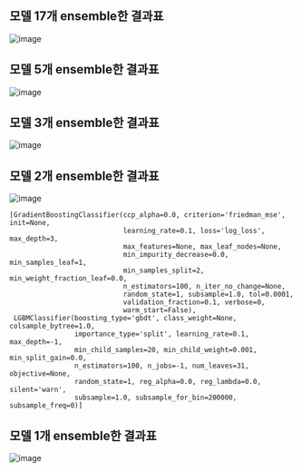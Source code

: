 ## 모델 17개 ensemble한 결과표
![image](https://github.com/joesiheon496/new/assets/56191064/2a88d6db-6859-4f5e-a72e-0b9afd7b55da)

## 모델 5개 ensemble한 결과표
![image](https://github.com/joesiheon496/new/assets/56191064/7cc6328a-8563-479e-83bd-f002405c84bb)

## 모델 3개 ensemble한 결과표
![image](https://github.com/joesiheon496/new/assets/56191064/13cfc744-3bd2-4041-b796-2ba66f560bc0)

## 모델 2개 ensemble한 결과표
![image](https://github.com/joesiheon496/new/assets/56191064/9c92b887-a105-4529-88ed-d50cda46bde6)
```
[GradientBoostingClassifier(ccp_alpha=0.0, criterion='friedman_mse', init=None,
                            learning_rate=0.1, loss='log_loss', max_depth=3,
                            max_features=None, max_leaf_nodes=None,
                            min_impurity_decrease=0.0, min_samples_leaf=1,
                            min_samples_split=2, min_weight_fraction_leaf=0.0,
                            n_estimators=100, n_iter_no_change=None,
                            random_state=1, subsample=1.0, tol=0.0001,
                            validation_fraction=0.1, verbose=0,
                            warm_start=False),
 LGBMClassifier(boosting_type='gbdt', class_weight=None, colsample_bytree=1.0,
                importance_type='split', learning_rate=0.1, max_depth=-1,
                min_child_samples=20, min_child_weight=0.001, min_split_gain=0.0,
                n_estimators=100, n_jobs=-1, num_leaves=31, objective=None,
                random_state=1, reg_alpha=0.0, reg_lambda=0.0, silent='warn',
                subsample=1.0, subsample_for_bin=200000, subsample_freq=0)]
```

## 모델 1개 ensemble한 결과표
![image](https://github.com/joesiheon496/new/assets/56191064/361fd37f-dcb1-4367-bf16-4ed2ea806f5b)
